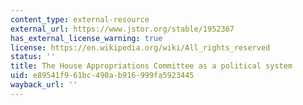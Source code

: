```yaml
---
content_type: external-resource
external_url: https://www.jstor.org/stable/1952367
has_external_license_warning: true
license: https://en.wikipedia.org/wiki/All_rights_reserved
status: ''
title: The House Appropriations Committee as a political system
uid: e89541f9-61bc-490a-b916-999fa5923445
wayback_url: ''
---
```

